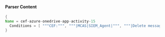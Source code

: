 #### Parser Content
```Java
{
Name = cef-azure-onedrive-app-activity-15
  Conditions = [ """CEF:""", """|MCAS|SIEM_Agent|""", """|Delete messages from Deleted Items folder|""" ]
}
```